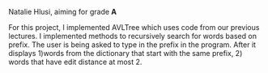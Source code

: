 Natalie Hlusi, aiming for grade **A**

For this project, I implemented AVLTree which uses code from our previous lectures. I implemented methods to recursively search for words based on prefix. The user is being asked to type in the prefix in the program. After it displays 1)words from the dictionary that start with the same prefix, 2\) words that have edit distance at most 2\.

